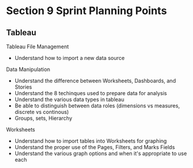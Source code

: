 # Section 9 Sprint Planning Points

## Tableau

Tableau File Management

- Understand how to import a new data source

Data Manipulation

- Understand the difference between Worksheets, Dashboards, and Stories
- Understand the 8 techinques used to prepare data for analysis
- Understand the various data types in tableau
- Be able to distinguish between data roles (dimensions vs measures, discrete vs continous)
- Groups, sets, Hierarchy

Worksheets

- Understand how to import tables into Worksheets for graphing
- Understand the proper use of the Pages, Filters, and Marks Fields
- Understand the various graph options and when it's appropriate to use each

